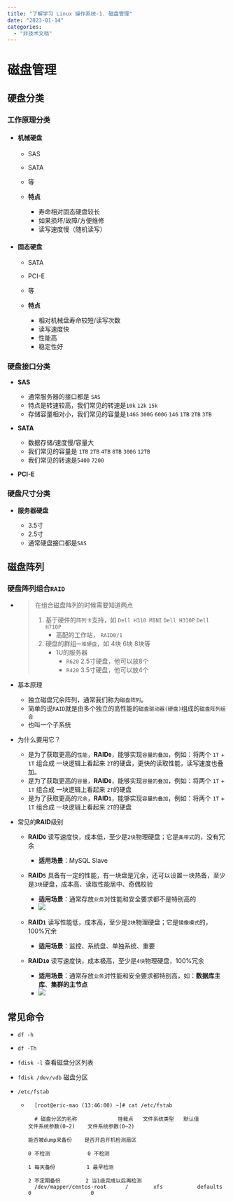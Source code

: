 ```yaml
---
title: "了解学习 Linux 操作系统-1. 磁盘管理"
date: "2023-01-14"
categories: 
  - "非技术文档"
---
```


# 磁盘管理

## 硬盘分类

### 工作原理分类

- #### 机械硬盘
    
    - SAS
    - SATA
    - 等
    - **特点**
        
        - 寿命相对固态硬盘较长
        - 如果损坏/故障/方便维修
        - 读写速度慢（随机读写）
- #### 固态硬盘
    
    - SATA
    - PCI-E
    - 等
    - **特点**
        
        - 相对机械盘寿命较短/读写次数
        - 读写速度快
        - 性能高
        - 稳定性好

### 硬盘接口分类

- **SAS**
    
    - 通常服务器的接口都是 `SAS`
    - 特点是转速较高，我们常见的转速是`10k` `12k` `15k`
    - 存储容量相对小，我们常见的容量是`146G` `300G` `600G` `146` `1TB` `2TB` `3TB`
- **SATA**
    
    - 数据存储/速度慢/容量大
    - 我们常见的容量是 `1TB` `2TB` `4TB` `8TB` `300G` `12TB`
    - 我们常见的转速是`5400` `7200`
- **PCI-E**

### 硬盘尺寸分类

- **服务器硬盘**
    
    - 3.5寸
    - 2.5寸
    - 通常硬盘接口都是`SAS`

## 磁盘阵列

### 硬盘阵列组合`RAID`

- > 在组合磁盘阵列的时候需要知道两点
    > 
    > 1. 基于硬件的`阵列卡`支持，如 `Dell H310 MINI` `Dell H310P` `Dell H710P`
    >     - 高配的工作站， `RAID0/1`
    > 2. 硬盘的群组`一堆硬盘`，如 4块 6块 8块等
    >     - 1U的服务器
    >         - `R620` 2.5寸硬盘，他可以放8个
    >         - `R420` 3.5寸硬盘，他可以放4个
    
- 基本原理
    
    - 独立磁盘冗余阵列，通常我们称为`磁盘阵列`。
    - 简单的说`RAID`就是由多个独立的高性能的`磁盘驱动器(硬盘)`组成的`磁盘阵列组合`
    - 也叫一个子系统
- 为什么要用它？
    
    - 是为了获取更高的`性能`，**RAID`0`**，能够实现`容量的叠加`，例如：将两个 `1T` + `1T` 组合成 一块逻辑上看起来 `2T`的硬盘，更快的读取性能，读写速度也叠加。
    - 是为了获取更高的`容量`，**RAID`0`**，能够实现`容量的叠加`，例如：将两个 `1T` + `1T` 组合成 一块逻辑上看起来 `2T`的硬盘
    - 是为了获取更高的`冗余`，**RAID`1`**，能够实现`容量的叠加`，例如：将两个 `1T` + `1T` 组合成 一块逻辑上看起来 `2T`的硬盘
- 常见的**RAID**级别
    
    - **RAID`0`** 读写速度快，成本低，至少是`2块`物理硬盘；它是`条带式`的，没有冗余
        
        - **适用场景**：MySQL Slave
    - **RAID`5`** 具备有一定的性能，有一块盘是冗余，还可以设置一块热备，至少是`3块`硬盘，成本高、读取性能居中、奇偶校验
        
        - **适用场景**：通常存放`业务`对性能和安全要求都不是特别高的
        - ![](http://qiniu.dev-share.top/image/linux/RAID5.png)
    - **RAID`1`** 读写性能低，成本高，至少是`2块`物理硬盘；它是`镜像模式`的，100%冗余
        
        - **适用场景**：监控、系统盘、单独系统、重要
    - **RAID`10`** 读写速度快，成本极高，至少是`4块`物理硬盘，100%冗余
        
        - **适用场景**：通常存放`业务`对性能和安全要求都特别高，如：**数据库主库**、**集群的主节点**
        - ![](http://qiniu.dev-share.top/image/linux/RAID10.png)

## 常见命令

- `df -h`
    
- `df -Th`
    
- `fdisk -l` 查看磁盘分区列表
    
- `fdisk /dev/vdb` 磁盘分区
    
- `/etc/fstab`
    
    - ```shell
        [root@eric-mao (13:46:00) ~]# cat /etc/fstab
        
        # 磁盘分区的名称             挂载点   文件系统类型   默认值        文件系统参数(0~2)    文件系统参数(0~2)
                                                                          能否被dump来备份    是否开启开机检测扇区
                                                                          0 不检测            0 不检测
                                                                          1 每天备份          1 最早检测
                                                                          2 不定期备份        2 当1级完成以后再检测
        /dev/mapper/centos-root      /        xfs           defaults      0                   0
        ```

